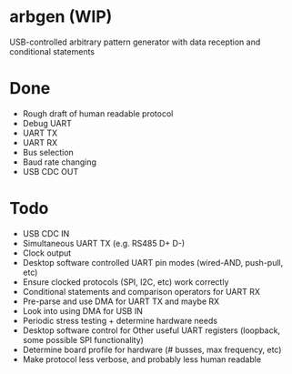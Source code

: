 # arbgen (WIP)
USB-controlled arbitrary pattern generator with data reception and conditional statements

# Done
 * Rough draft of human readable protocol
 * Debug UART
 * UART TX
 * UART RX
 * Bus selection
 * Baud rate changing
 * USB CDC OUT
 
# Todo
 * USB CDC IN
 * Simultaneous UART TX (e.g. RS485 D+ D-)
 * Clock output
 * Desktop software controlled UART pin modes (wired-AND, push-pull, etc)
 * Ensure clocked protocols (SPI, I2C, etc) work correctly
 * Conditional statements and comparison operators for UART RX
 * Pre-parse and use DMA for UART TX and maybe RX
 * Look into using DMA for USB IN
 * Periodic stress testing + determine hardware needs
 * Desktop software control for Other useful UART registers (loopback, some possible SPI functionality)
 * Determine board profile for hardware (# busses, max frequency, etc)
 * Make protocol less verbose, and probably less human readable
